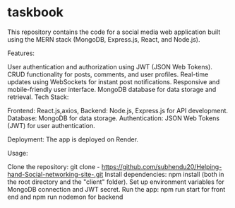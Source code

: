 # taskbook
This repository contains the code for a social media web application built using the MERN stack (MongoDB, Express.js, React, and Node.js).

Features:

User authentication and authorization using JWT (JSON Web Tokens).
CRUD functionality for posts, comments, and user profiles.
Real-time updates using WebSockets for instant post notifications.
Responsive and mobile-friendly user interface.
MongoDB database for data storage and retrieval.
Tech Stack:

Frontend: React.js,axios,
Backend: Node.js, Express.js for API development.
Database: MongoDB for data storage.
Authentication: JSON Web Tokens (JWT) for user authentication.


Deployment: The app is deployed on Render.

Usage:

Clone the repository: git clone - https://github.com/subhendu20/Helping-hand-Social-networking-site-.git
Install dependencies: npm install (both in the root directory and the "client" folder).
Set up environment variables for MongoDB connection and JWT secret.
Run the app: npm run start for front end and npm run nodemon for backend
